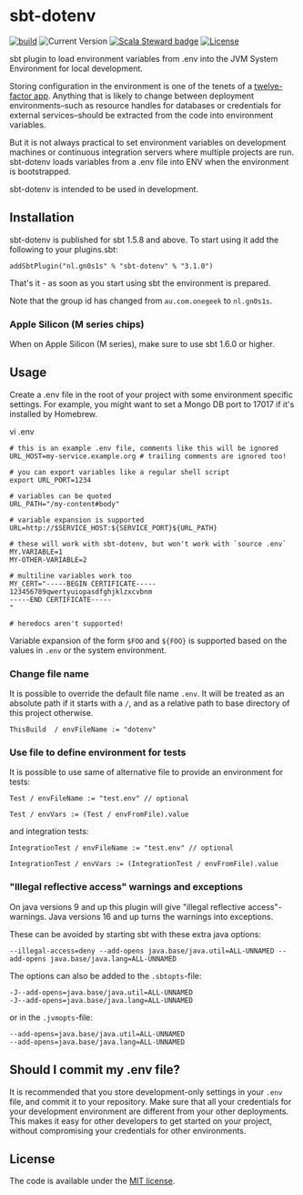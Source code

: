 # sbt-dotenv

[![build](https://github.com/Philippus/sbt-dotenv/workflows/build/badge.svg)](https://github.com/Philippus/sbt-dotenv/actions/workflows/scala.yml?query=workflow%3Abuild+branch%3Amain)
![Current Version](https://img.shields.io/badge/version-3.1.0-brightgreen.svg?style=flat "3.1.0")
[![Scala Steward badge](https://img.shields.io/badge/Scala_Steward-helping-blue.svg?style=flat&logo=data:image/png;base64,iVBORw0KGgoAAAANSUhEUgAAAA4AAAAQCAMAAAARSr4IAAAAVFBMVEUAAACHjojlOy5NWlrKzcYRKjGFjIbp293YycuLa3pYY2LSqql4f3pCUFTgSjNodYRmcXUsPD/NTTbjRS+2jomhgnzNc223cGvZS0HaSD0XLjbaSjElhIr+AAAAAXRSTlMAQObYZgAAAHlJREFUCNdNyosOwyAIhWHAQS1Vt7a77/3fcxxdmv0xwmckutAR1nkm4ggbyEcg/wWmlGLDAA3oL50xi6fk5ffZ3E2E3QfZDCcCN2YtbEWZt+Drc6u6rlqv7Uk0LdKqqr5rk2UCRXOk0vmQKGfc94nOJyQjouF9H/wCc9gECEYfONoAAAAASUVORK5CYII=)](https://scala-steward.org)
[![License](https://img.shields.io/badge/license-MIT-blue.svg?style=flat "MIT")](LICENSE)

sbt plugin to load environment variables from .env into the JVM System Environment for local development.

Storing configuration in the environment is one of the tenets of a [twelve-factor app](http://www.12factor.net/). Anything that is likely to change between deployment environments–such as resource handles for databases or credentials for external services–should be extracted from the code into environment variables.

But it is not always practical to set environment variables on development machines or continuous integration servers where multiple projects are run. sbt-dotenv loads variables from a .env file into ENV when the environment is bootstrapped.

sbt-dotenv is intended to be used in development.

## Installation

sbt-dotenv is published for sbt 1.5.8 and above. To start using it add the following to your plugins.sbt:
```
addSbtPlugin("nl.gn0s1s" % "sbt-dotenv" % "3.1.0")
```
That's it - as soon as you start using sbt the environment is prepared.

Note that the group id has changed from `au.com.onegeek` to `nl.gn0s1s`.

### Apple Silicon (M series chips)

When on Apple Silicon (M series), make sure to use sbt 1.6.0 or higher.

## Usage

Create a .env file in the root of your project with some environment specific settings. For example, you might want to set a Mongo DB port to 17017 if it's installed by Homebrew.

vi .env

```
# this is an example .env file, comments like this will be ignored
URL_HOST=my-service.example.org # trailing comments are ignored too!

# you can export variables like a regular shell script
export URL_PORT=1234

# variables can be quoted
URL_PATH="/my-content#body"

# variable expansion is supported
URL=http://$SERVICE_HOST:${SERVICE_PORT}${URL_PATH}

# these will work with sbt-dotenv, but won't work with `source .env`
MY.VARIABLE=1
MY-OTHER-VARIABLE=2

# multiline variables work too
MY_CERT="-----BEGIN CERTIFICATE-----
123456789qwertyuiopasdfghjklzxcvbnm
-----END CERTIFICATE-----
"

# heredocs aren't supported!
```

Variable expansion of the form `$FOO` and `${FOO}` is supported based on the values in `.env` or the system environment.

### Change file name
It is possible to override the default file name `.env`. It will be treated as an absolute path if it starts with a `/`, and as a relative path to base directory of this project otherwise.
```
ThisBuild  / envFileName := "dotenv"
```

### Use file to define environment for tests
It is possible to use same of alternative file to provide an environment for tests:
```
Test / envFileName := "test.env" // optional

Test / envVars := (Test / envFromFile).value
```

and integration tests:
```
IntegrationTest / envFileName := "test.env" // optional

IntegrationTest / envVars := (IntegrationTest / envFromFile).value
```

### "Illegal reflective access" warnings and exceptions

On java versions 9 and up this plugin will give "illegal reflective access"-warnings.
Java versions 16 and up turns the warnings into exceptions.

These can be avoided by starting sbt with these extra java options:

```--illegal-access=deny --add-opens java.base/java.util=ALL-UNNAMED --add-opens java.base/java.lang=ALL-UNNAMED```

The options can also be added to the `.sbtopts`-file:
```
-J--add-opens=java.base/java.util=ALL-UNNAMED
-J--add-opens=java.base/java.lang=ALL-UNNAMED
```
or in the `.jvmopts`-file:
```
--add-opens=java.base/java.util=ALL-UNNAMED
--add-opens=java.base/java.lang=ALL-UNNAMED
```

## Should I commit my .env file?

It is recommended that you store development-only settings in your `.env` file, and commit it to your repository. Make sure that all your credentials for your development environment are different from your other deployments. This makes it easy for other developers to get started on your project, without compromising your credentials for other environments.

## License
The code is available under the [MIT license](LICENSE).
